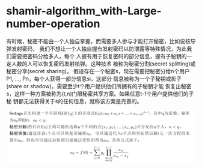 # shamir-algorithm_with-Large-number-operation
有时候，秘密不能由一个人独自掌握，而需要多人参与才能打开秘密，比如说核导弹发射密码，
我们不想让一个人独自握有发射密码以防泄露等特殊情况，为此我们需要把密码分给多人，每个
人握有用于恢复密码的部分信息，握有子秘钥的一定人数的人可以恢复密码发射核弹。这种技术
被称为秘密分割(secret splitting)或秘密分享(secret sharing)。
假设存在一个秘密s，现在需要把秘密分给n个用户P1, ..., Pn，每个人获得一部分信息si，这部分
信息被称为一个子秘钥或影子(share or shadow)，需要至少t个用户提供他们所拥有的子秘钥才能
恢复出秘密s，这样一种方案被称为(t,n)门限秘密共享方案。如果任意t-1个用户提供他们的子秘
钥都无法获得关于s的任何信息，就称该方案是完善的。


![Alt text](https://github.com/12345-yjy/shamir-algorithm_with-Large-number-operation/blob/main/ScreenShot.bmp)


